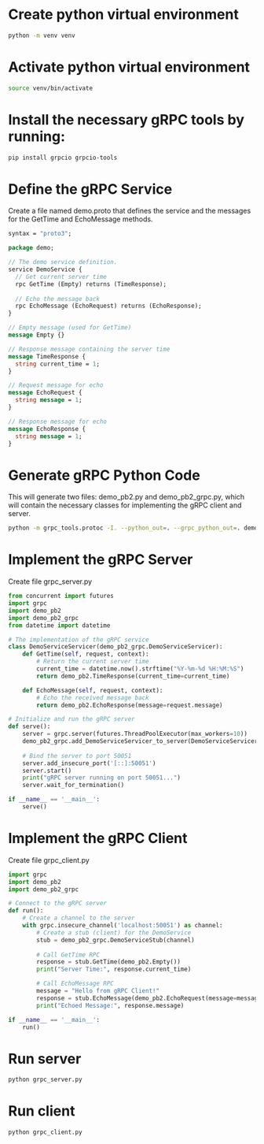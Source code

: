 # Create python virtual environment
```bash
python -m venv venv
```

# Activate python virtual environment
```bash
source venv/bin/activate
```

# Install the necessary gRPC tools by running:
```bash
pip install grpcio grpcio-tools
```

# Define the gRPC Service
Create a file named demo.proto that defines the service and the messages for the GetTime and EchoMessage methods.

```protobuf
syntax = "proto3";

package demo;

// The demo service definition.
service DemoService {
  // Get current server time
  rpc GetTime (Empty) returns (TimeResponse);
  
  // Echo the message back
  rpc EchoMessage (EchoRequest) returns (EchoResponse);
}

// Empty message (used for GetTime)
message Empty {}

// Response message containing the server time
message TimeResponse {
  string current_time = 1;
}

// Request message for echo
message EchoRequest {
  string message = 1;
}

// Response message for echo
message EchoResponse {
  string message = 1;
}
```

# Generate gRPC Python Code
This will generate two files: demo_pb2.py and demo_pb2_grpc.py, which will contain the necessary classes for implementing the gRPC client and server.

```bash
python -m grpc_tools.protoc -I. --python_out=. --grpc_python_out=. demo.proto
```

# Implement the gRPC Server 
Create file grpc_server.py

```python
from concurrent import futures
import grpc
import demo_pb2
import demo_pb2_grpc
from datetime import datetime

# The implementation of the gRPC service
class DemoServiceServicer(demo_pb2_grpc.DemoServiceServicer):
    def GetTime(self, request, context):
        # Return the current server time
        current_time = datetime.now().strftime("%Y-%m-%d %H:%M:%S")
        return demo_pb2.TimeResponse(current_time=current_time)

    def EchoMessage(self, request, context):
        # Echo the received message back
        return demo_pb2.EchoResponse(message=request.message)

# Initialize and run the gRPC server
def serve():
    server = grpc.server(futures.ThreadPoolExecutor(max_workers=10))
    demo_pb2_grpc.add_DemoServiceServicer_to_server(DemoServiceServicer(), server)
    
    # Bind the server to port 50051
    server.add_insecure_port('[::]:50051')
    server.start()
    print("gRPC server running on port 50051...")
    server.wait_for_termination()

if __name__ == '__main__':
    serve()

```

# Implement the gRPC Client 
Create file grpc_client.py

```python
import grpc
import demo_pb2
import demo_pb2_grpc

# Connect to the gRPC server
def run():
    # Create a channel to the server
    with grpc.insecure_channel('localhost:50051') as channel:
        # Create a stub (client) for the DemoService
        stub = demo_pb2_grpc.DemoServiceStub(channel)
        
        # Call GetTime RPC
        response = stub.GetTime(demo_pb2.Empty())
        print("Server Time:", response.current_time)

        # Call EchoMessage RPC
        message = "Hello from gRPC Client!"
        response = stub.EchoMessage(demo_pb2.EchoRequest(message=message))
        print("Echoed Message:", response.message)

if __name__ == '__main__':
    run()

```

# Run server
```bash
python grpc_server.py
```


# Run client
```bash
python grpc_client.py
```